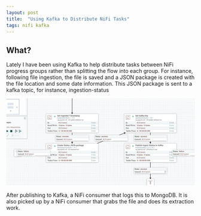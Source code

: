 ```yaml
---
layout: post
title:  "Using Kafka to Distribute NiFi Tasks"
tags: nifi kafka
---
```


## What?

Lately I have been using Kafka to help distribute tasks between NiFi progress groups
rather than splitting the flow into each group. For instance, following file ingestion,
the file is saved and a JSON package is created with the file location and some date information.
This JSON package is sent to a kafka topic, for instance, ingestion-status

![status to kafka flow](/assets/images/kafka-nifi-posts/flow-send-status-to-kafka.png)

After publishing to Kafka, a NiFi consumer that logs this to MongoDB. It is also picked up by a 
NiFi consumer that grabs the file and does its extraction work.